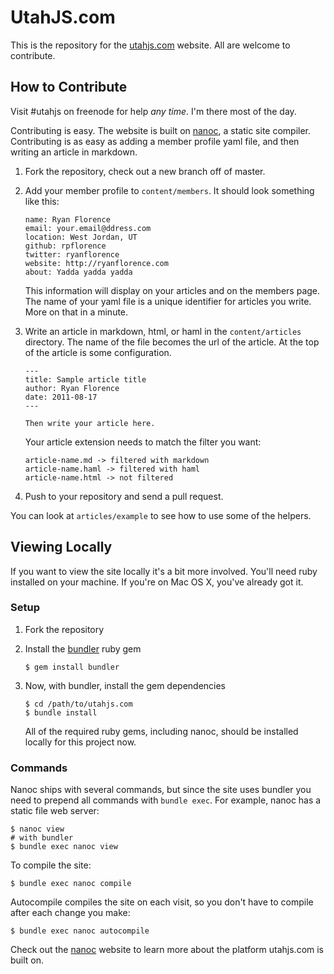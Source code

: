 UtahJS.com
==========

This is the repository for the [utahjs.com](http://utahjs.com) website. All are
welcome to contribute.

How to Contribute
-----------------

Visit #utahjs on freenode for help _any time_.  I'm there most of the day.

Contributing is easy. The website is built on [nanoc][nanoc], a static site
compiler.  Contributing is as easy as adding a member profile yaml file,
and then writing an article in markdown.

1.  Fork the repository, check out a new branch off of master.

2.  Add your member profile to `content/members`. It should look something
    like this:

        name: Ryan Florence
        email: your.email@ddress.com
        location: West Jordan, UT
        github: rpflorence
        twitter: ryanflorence
        website: http://ryanflorence.com
        about: Yadda yadda yadda

    This information will display on  your articles and on the members page.
    The name of your yaml file is a unique identifier for articles you write.
    More on that in a minute.

3.  Write an article in markdown, html, or haml in the
    `content/articles` directory.  The name of the file becomes the url
    of the article.  At the top of the article is some configuration.

        ---
        title: Sample article title
        author: Ryan Florence
        date: 2011-08-17
        ---
        
        Then write your article here.

    Your article extension needs to match the filter you want:
    
        article-name.md -> filtered with markdown
        article-name.haml -> filtered with haml
        article-name.html -> not filtered

4.  Push to your repository and send a pull request.

You can look at `articles/example` to see how to use some of the helpers.

Viewing Locally
---------------

If you want to view the site locally it's a bit more involved. You'll need ruby
installed on your machine.  If you're on Mac OS X, you've already got it.

### Setup

1.  Fork the repository
2.  Install the [bundler][bundler] ruby gem

        $ gem install bundler

3.  Now, with bundler, install the gem dependencies

        $ cd /path/to/utahjs.com
        $ bundle install

    All of the required ruby gems, including nanoc, should be installed locally
    for this project now.

### Commands

Nanoc ships with several commands, but since the site uses bundler you
need to prepend all commands with `bundle exec`.  For example, nanoc
has a static file web server:

    $ nanoc view
    # with bundler
    $ bundle exec nanoc view

To compile the site:

    $ bundle exec nanoc compile

Autocompile compiles the site on each visit, so you don't have to compile after
each change you make:

    $ bundle exec nanoc autocompile

Check out the [nanoc][nanoc] website to learn more about the platform utahjs.com is built on.

  [nanoc]:http://nanoc.stoneship.org/
  [bundler]:http://gembundler.com/
